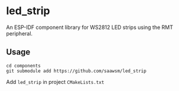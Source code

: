 # led_strip

An ESP-IDF component library for WS2812 LED strips using the RMT peripheral.

## Usage 

```batch
cd components
git submodule add https://github.com/saawsm/led_strip
```

Add `led_strip` in project `CMakeLists.txt`